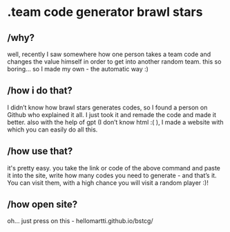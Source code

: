 # .team code generator brawl stars

## /why?
well, recently I saw somewhere how one person takes a team code and changes the value himself in order to get into another random team. this so boring... so I made my own - the automatic way :)

## /how i do that?
I didn’t know how brawl stars generates codes, so I found a person on Github who explained it all. I just took it and remade the code and made it better. also with the help of gpt (I don’t know html :( ), I made a website with which you can easily do all this.

## /how use that?
it's pretty easy. you take the link or code of the above command and paste it into the site, write how many codes you need to generate - and that’s it. You can visit them, with a high chance you will visit a random player :)!

## /how open site?
oh... just press on this - hellomartti.github.io/bstcg/
